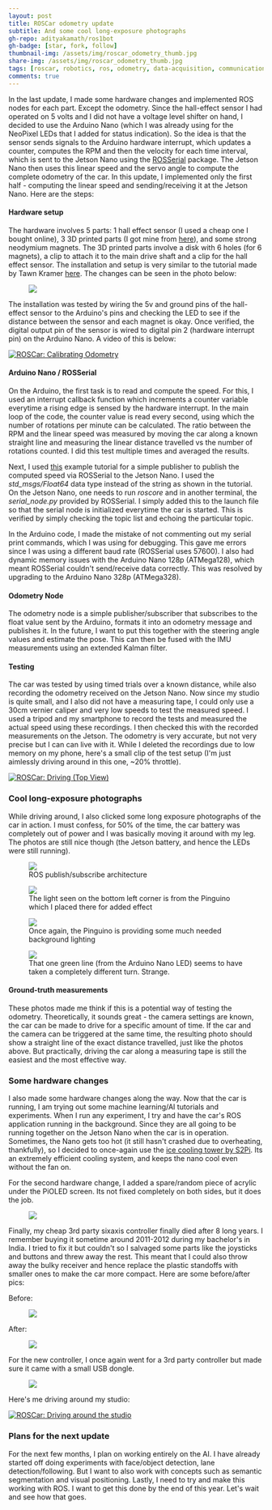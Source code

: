 ```yaml
---
layout: post
title: ROSCar odometry update
subtitle: And some cool long-exposure photographs
gh-repo: adityakamath/ros1bot
gh-badge: [star, fork, follow]
thumbnail-img: /assets/img/roscar_odometry_thumb.jpg
share-img: /assets/img/roscar_odometry_thumb.jpg
tags: [roscar, robotics, ros, odometry, data-acquisition, communication, electronics, software, design]
comments: true
---
```


In the last update, I made some hardware changes and implemented ROS nodes for each part. Except the odometry. Since the hall-effect sensor I had operated on 5 volts and I did not have a voltage level shifter on hand, I decided to use the Arduino Nano (which I was already using for the NeoPixel LEDs that I added for status indication). So the idea is that the sensor sends signals to the Arduino hardware interrupt, which updates a counter, computes the RPM and then the velocity for each time interval, which is sent to the Jetson Nano using the [ROSSerial](http://wiki.ros.org/rosserial) package. The Jetson Nano then uses this linear speed and the servo angle to compute the complete odometry of the car. In this update, I implemented only the first half - computing the linear speed and sending/receiving it at the Jetson Nano. Here are the steps:

#### Hardware setup
The hardware involves 5 parts: 1 hall effect sensor (I used a cheap one I bought online), 3 3D printed parts (I got mine from [here](https://www.thingiverse.com/thing:3867620)), and some strong neodymium magnets. The 3D printed parts involve a disk with 6 holes (for 6 magnets), a clip to attach it to the main drive shaft and a clip for the hall effect sensor. The installation and setup is very similar to the tutorial made by Tawn Kramer [here](https://www.youtube.com/watch?v=l0KUXxfalIQ). The changes can be seen in the photo below:

<figure class="aligncenter">
	<img src="https://adityakamath.github.com/assets/img/roscar_odometry_hardware.jpg" />
</figure>

The installation was tested by wiring the 5v and ground pins of the hall-effect sensor to the Arduino's pins and checking the LED to see if the distance between the sensor and each magnet is okay. Once verified, the digital output pin of the sensor is wired to digital pin 2 (hardware interrupt pin) on the Arduino Nano. A video of this is below:

[![ROSCar: Calibrating Odometry](https://adityakamath.github.com/assets/img/roscar_odometry_testing_ss.png)](https://www.youtube.com/watch?v=B_FwJiaJ6kg "ROSCar: Calibrating Odometry - Click to Watch!")
  
#### Arduino Nano / ROSSerial
On the Arduino, the first task is to read and compute the speed. For this, I used an interrupt callback function which increments a counter variable everytime a rising edge is sensed by the hardware interrupt. In the main loop of the code, the counter value is read every second, using which the number of rotations per minute can be calculated. The ratio between the RPM and the linear speed was measured by moving the car along a known straight line and measuring the linear distance travelled vs the number of rotations counted. I did this test multiple times and averaged the results.

Next, I used [this](http://wiki.ros.org/rosserial_arduino/Tutorials/Hello%20World) example tutorial for a simple publisher to publish the computed speed via ROSSerial to the Jetson Nano. I used the *std_msgs/Float64* data type instead of the string as shown in the tutorial. On the Jetson Nano, one needs to run *roscore* and in another terminal, the *serial_node.py* provided by ROSSerial. I simply added this to the launch file so that the serial node is initialized everytime the car is started. This is verified by simply checking the topic list and echoing the particular topic.
  
In the Arduino code, I made the mistake of not commenting out my serial print commands, which I was using for debugging. This gave me errors since I was using a different baud rate (ROSSerial uses 57600). I also had dynamic memory issues with the Arduino Nano 128p (ATMega128), which meant ROSSerial couldn't send/receive data correctly. This was resolved by upgrading to the Arduino Nano 328p (ATMega328). 

#### Odometry Node
The odometry node is a simple publisher/subscriber that subscribes to the float value sent by the Arduino, formats it into an odometry message and publishes it. In the future, I want to put this together with the steering angle values and estimate the pose. This can then be fused with the IMU measurements using an extended Kalman filter. 

#### Testing
The car was tested by using timed trials over a known distance, while also recording the odometry received on the Jetson Nano. Now since my studio is quite small, and I also did not have a measuring tape, I could only use a 30cm vernier caliper and very low speeds to test the measured speed. I used a tripod and my smartphone to record the tests and measured the actual speed using these recordings. I then checked this with the recorded measurements on the Jetson. The odometry is very accurate, but not very precise but I can can live with it. While I deleted the recordings due to low memory on my phone, here's a small clip of the test setup (I'm just aimlessly driving around in this one, ~20% throttle).

[![ROSCar: Driving (Top View)](https://adityakamath.github.com/assets/img/roscar_odometry_testing2_ss.png)](https://www.youtube.com/watch?v=-_84yx7CmNk "ROSCar: Driving (Top View) - Click to Watch!")

### Cool long-exposure photographs
While driving around, I also clicked some long exposure photographs of the car in action. I must confess, for 50% of the time, the car battery was completely out of power and I was basically moving it around with my leg. The photos are still nice though (the Jetson battery, and hence the LEDs were still running).

<figure class="aligncenter">
	<img src="https://adityakamath.github.com/assets/img/roscar_longex1.jpg" />
	<figcaption>ROS publish/subscribe architecture</figcaption>
</figure>

<figure class="aligncenter">
	<img src="https://adityakamath.github.com/assets/img/roscar_longex2.jpg" />
	<figcaption>The light seen on the bottom left corner is from the Pinguino which I placed there for added effect</figcaption>
</figure>

<figure class="aligncenter">
	<img src="https://adityakamath.github.com/assets/img/roscar_longex3.jpg" />
	<figcaption>Once again, the Pinguino is providing some much needed background lighting</figcaption>
</figure>

<figure class="aligncenter">
	<img src="https://adityakamath.github.com/assets/img/roscar_longex4.jpg" />
	<figcaption>That one green line (from the Arduino Nano LED) seems to have taken a completely different turn. Strange.</figcaption>
</figure>

#### Ground-truth measurements
These photos made me think if this is a potential way of testing the odometry. Theoretically, it sounds great - the camera settings are known, the car can be made to drive for a specific amount of time. If the car and the camera can be triggered at the same time, the resulting photo should show a straight line of the exact distance travelled, just like the photos above. But practically, driving the car along a measuring tape is still the easiest and the most effective way.

### Some hardware changes
I also made some hardware changes along the way. Now that the car is running, I am trying out some machine learning/AI tutorials and experiments. When I run any experiment, I try and have the car's ROS application running in the background. Since they are all going to be running together on the Jetson Nano when the car is in operation. Sometimes, the Nano gets too hot (it still hasn't crashed due to overheating, thankfully), so I decided to once-again use the [ice cooling tower by S2Pi](https://www.seeedstudio.com/ICE-Tower-CPU-Cooling-Fan-for-Nvidia-Jetson-Nano-p-4214.html). Its an extremely efficient cooling system, and keeps the nano cool even without the fan on. 

For the second hardware change, I added a spare/random piece of acrylic under the PiOLED screen. Its not fixed completely on both sides, but it does the job. 

<figure class="aligncenter">
	<img src="https://adityakamath.github.com/assets/img/roscar_odometry_changes.jpg" />
</figure>

Finally, my cheap 3rd party sixaxis controller finally died after 8 long years. I remember buying it sometime around 2011-2012 during my bachelor's in India. I tried to fix it but couldn't so I salvaged some parts like the joysticks and buttons and threw away the rest. This meant that I could also throw away the bulky receiver and hence replace the plastic standoffs with smaller ones to make the car more compact. Here are some before/after pics:

Before:
<figure class="aligncenter">
	<img src="https://adityakamath.github.com/assets/img/roscar_dongle_before.jpg" />
</figure>

After:
<figure class="aligncenter">
	<img src="https://adityakamath.github.com/assets/img/roscar_dongle_after.jpg" />
</figure>

For the new controller, I once again went for a 3rd party controller but made sure it came with a small USB dongle. 

<figure class="aligncenter">
	<img src="https://adityakamath.github.com/assets/img/roscar_new_controller.jpg" />
</figure>

Here's me driving around my studio:

[![ROSCar: Driving around the studio](https://adityakamath.github.com/assets/img/roscar_odometry_driving_ss.png)](https://www.youtube.com/watch?v=lx4kxBweW2Q "ROSCar: Driving around the studio - Click to Watch!")

### Plans for the next update
For the next few months, I plan on working entirely on the AI. I have already started off doing experiments with face/object detection, lane detection/following. But I want to also work with concepts such as semantic segmentation and visual positioning. Lastly, I need to try and make this working with ROS. I want to get this done by the end of this year. Let's wait and see how that goes. 
